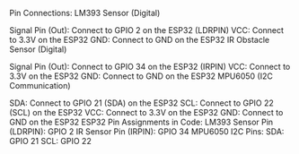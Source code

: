 Pin Connections:
LM393 Sensor (Digital)

Signal Pin (Out): Connect to GPIO 2 on the ESP32 (LDRPIN)
VCC: Connect to 3.3V on the ESP32
GND: Connect to GND on the ESP32
IR Obstacle Sensor (Digital)

Signal Pin (Out): Connect to GPIO 34 on the ESP32 (IRPIN)
VCC: Connect to 3.3V on the ESP32
GND: Connect to GND on the ESP32
MPU6050 (I2C Communication)

SDA: Connect to GPIO 21 (SDA) on the ESP32
SCL: Connect to GPIO 22 (SCL) on the ESP32
VCC: Connect to 3.3V on the ESP32
GND: Connect to GND on the ESP32
ESP32 Pin Assignments in Code:
LM393 Sensor Pin (LDRPIN): GPIO 2
IR Sensor Pin (IRPIN): GPIO 34
MPU6050 I2C Pins:
SDA: GPIO 21
SCL: GPIO 22